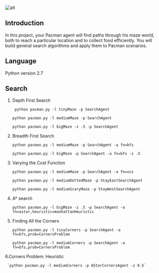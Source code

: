 ![alt](http://ai.berkeley.edu/projects/release/search/v1/001/maze.png)
## Introduction
In this project, your Pacman agent will find paths through his maze world, both to reach a particular location and to collect food efficiently. You will build general search algorithms and apply them to Pacman scenarios.
 
## Language
  Python version 2.7
## Search
  1. Depth First Search
      
      ` python pacman.py -l tinyMaze -p SearchAgent`
	  
	   `python pacman.py -l mediumMaze -p SearchAgent`
	   
	   `python pacman.py -l bigMaze -z .5 -p SearchAgent`
  2. Breadth First Search
  
       `python pacman.py -l mediumMaze -p SearchAgent -a fn=bfs`
  
       `python pacman.py -l bigMaze -p SearchAgent -a fn=bfs -z .5`
  
  3. Varying the Cost Function
  
      `python pacman.py -l mediumMaze -p SearchAgent -a fn=ucs`
  
      `python pacman.py -l mediumDottedMaze -p StayEastSearchAgent`
  
      `python pacman.py -l mediumScaryMaze -p StayWestSearchAgent`
  
  4. A* search
  
      `python pacman.py -l bigMaze -z .5 -p SearchAgent -a fn=astar,heuristic=manhattanHeuristic`
  
  5. Finding All the Corners
  
     `python pacman.py -l tinyCorners -p SearchAgent -a fn=bfs,prob=CornersProblem`
  
     `python pacman.py -l mediumCorners -p SearchAgent -a fn=bfs,prob=CornersProblem`
  
  6.Corners Problem: Heuristic
  
     `python pacman.py -l mediumCorners -p AStarCornersAgent -z 0.5`
 

